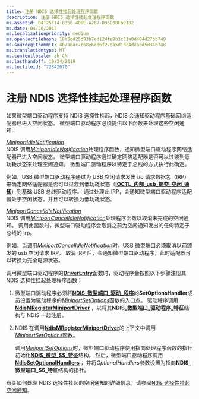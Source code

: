 ```yaml
---
title: 注册 NDIS 选择性挂起处理程序函数
description: 注册 NDIS 选择性挂起处理程序函数
ms.assetid: D4125F14-8356-4D9E-A287-D35D3BF69182
ms.date: 04/20/2017
ms.localizationpriority: medium
ms.openlocfilehash: 18a5ed25d93b7ed124fe9b3c31a0d404d27bb749
ms.sourcegitcommit: 4b7a6ac7c68e6ad6f27da5d1dc4deabd5d34b748
ms.translationtype: MT
ms.contentlocale: zh-CN
ms.lasthandoff: 10/24/2019
ms.locfileid: "72842070"
---
```

# <a name="registering-ndis-selective-suspend-handler-functions"></a>注册 NDIS 选择性挂起处理程序函数


如果微型端口驱动程序支持 NDIS 选择性挂起，NDIS 会通知驱动程序基础网络适配器已进入空闲状态。 微型端口驱动程序必须提供以下函数来处理这些空闲通知：

<a href="" id="miniportidlenotification"></a>[*MiniportIdleNotification*](https://docs.microsoft.com/windows-hardware/drivers/ddi/ndis/nc-ndis-miniport_idle_notification)  
NDIS 调用[*MiniportIdleNotification*](https://docs.microsoft.com/windows-hardware/drivers/ddi/ndis/nc-ndis-miniport_idle_notification)处理程序函数，通知微型端口驱动程序网络适配器已进入空闲状态。 微型端口驱动程序通过确定网络适配器是否可以过渡到低功耗状态来处理空闲通知。 微型端口驱动程序以特定于总线的方式执行此确定。

例如，USB 微型端口驱动程序通过为 USB 空闲请求发出 i/o 请求数据包（IRP）来确定网络适配器是否可以过渡到低功耗状态（[**IOCTL\_内部\_usb\_提交\_空闲\_通知**](https://docs.microsoft.com/windows-hardware/drivers/ddi/usbioctl/ni-usbioctl-ioctl_internal_usb_submit_idle_notification)）到基础 USB 总线驱动程序。 通过处理此 IRP，会通知微型端口驱动程序适配器处于空闲状态，并且可以转换为低功耗状态。

<a href="" id="miniportcancelidlenotification"></a>[*MiniportCancelIdleNotification*](https://docs.microsoft.com/windows-hardware/drivers/ddi/ndis/nc-ndis-miniport_cancel_idle_notification)  
NDIS 调用[*MiniportCancelIdleNotification*](https://docs.microsoft.com/windows-hardware/drivers/ddi/ndis/nc-ndis-miniport_cancel_idle_notification)处理程序函数以取消未完成的空闲通知。 调用此函数时，微型端口驱动程序会取消之前为空闲通知发出的任何特定于总线的 Irp。

例如，当调用[*MiniportCancelIdleNotification*](https://docs.microsoft.com/windows-hardware/drivers/ddi/ndis/nc-ndis-miniport_cancel_idle_notification)时，USB 微型端口必须取消以前颁发的 usb 空闲请求 IRP。 取消 IRP 后，会通知微型端口驱动程序，此时适配器可以转换为完全电源状态。

调用微型端口驱动程序的[**DriverEntry**](https://docs.microsoft.com/windows-hardware/drivers/network/initializing-a-miniport-driver)函数时，驱动程序会按照以下步骤注册其 NDIS 选择性挂起处理程序函数：

1.  微型端口驱动程序必须将[**NDIS\_微型端口\_驱动\_程序**](https://docs.microsoft.com/windows-hardware/drivers/ddi/ndis/ns-ndis-_ndis_miniport_driver_characteristics)的**SetOptionsHandler**成员设置为驱动程序的[*MiniportSetOptions*](https://docs.microsoft.com/windows-hardware/drivers/ddi/ndis/nc-ndis-set_options)函数的入口点。 驱动程序调用[**NdisMRegisterMiniportDriver**](https://docs.microsoft.com/windows-hardware/drivers/ddi/ndis/nf-ndis-ndismregisterminiportdriver) ，以将其**NDIS\_微型端口\_驱动程序\_特征**结构与 NDIS 一起注册。

2.  NDIS 在调用[**NdisMRegisterMiniportDriver**](https://docs.microsoft.com/windows-hardware/drivers/ddi/ndis/nf-ndis-ndismregisterminiportdriver)的上下文中调用[*MiniportSetOptions*](https://docs.microsoft.com/windows-hardware/drivers/ddi/ndis/nc-ndis-set_options)函数。

    调用[*MiniportSetOptions*](https://docs.microsoft.com/windows-hardware/drivers/ddi/ndis/nc-ndis-set_options)时，微型端口驱动程序使用指向处理程序函数的指针初始化[**NDIS\_微型\_SS\_特征**](https://docs.microsoft.com/windows-hardware/drivers/ddi/ndis/ns-ndis-_ndis_miniport_ss_characteristics)结构。 然后，微型端口驱动程序调用[**NdisSetOptionalHandlers**](https://docs.microsoft.com/windows-hardware/drivers/ddi/ndis/nf-ndis-ndissetoptionalhandlers) ，并将*OptionalHandlers*参数设置为指向**NDIS\_微型端口\_SS\_特征**结构的指针。

有关如何处理 NDIS 选择性挂起的空闲通知的详细信息，请参阅[Ndis 选择性挂起空闲通知](ndis-selective-suspend-idle-notifications.md)。

 

 





